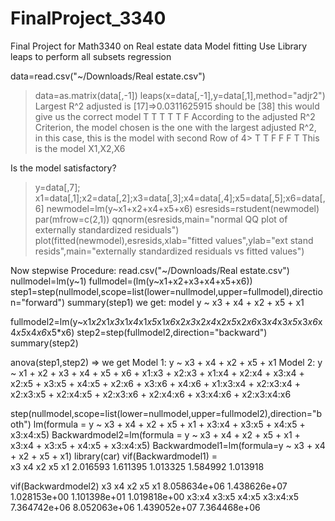 # FinalProject_3340
Final Project for Math3340 on Real estate data
Model fitting
Use Library leaps to perform all subsets regression

data=read.csv("~/Downloads/Real estate.csv")
> data=as.matrix(data[,-1])
leaps(x=data[,-1],y=data[,1],method="adjr2")
Largest R^2 adjusted is [17]=>0.0311625915
should be [38] this would give us the correct model T T T T T F
According to the adjusted R^2 Criterion, the model chosen is the one with the largest adjusted R^2,
in this case, this is the model with second Row of 4> T T F F F T
This is the model X1,X2,X6 

Is the model satisfactory?
> y=data[,7]; x1=data[,1];x2=data[,2];x3=data[,3];x4=data[,4];x5=data[,5];x6=data[,6]
newmodel=lm(y~x1+x2+x4+x5+x6)
esresids=rstudent(newmodel)
par(mfrow=c(2,1))
> qqnorm(esresids,main="normal QQ plot of externally standardized residuals")
plot(fitted(newmodel),esresids,xlab="fitted values",ylab="ext stand resids",main="externally standardized residuals vs fitted values")


Now stepwise Procedure:
read.csv("~/Downloads/Real estate.csv")
nullmodel=lm(y~1)
fullmodel=(lm(y~x1+x2+x3+x4+x5+x6))
step1=step(nullmodel,scope=list(lower=nullmodel,upper=fullmodel),direction="forward")
summary(step1)
we get:
model
y ~ x3 + x4 + x2 + x5 + x1


fullmodel2=lm(y~x1*x2*x1*x3*x1*x4*x1*x5*x1*x6*x2*x3*x2*x4*x2*x5*x2*x6*x3*x4*x3*x5*x3*x6*x4*x5*x4*x6*x5*x6)
step2=step(fullmodel2,direction="backward")
summary(step2)

anova(step1,step2) => 
  we get
  Model 1: y ~ x3 + x4 + x2 + x5 + x1
 Model 2: y ~ x1 + x2 + x3 + x4 + x5 + x6 + x1:x3 + x2:x3 + x1:x4 + x2:x4 + 
  x3:x4 + x2:x5 + x3:x5 + x4:x5 + x2:x6 + x3:x6 + x4:x6 + x1:x3:x4 + 
  x2:x3:x4 + x2:x3:x5 + x2:x4:x5 + x2:x3:x6 + x2:x4:x6 + x3:x4:x6 + 
  x2:x3:x4:x6

step(nullmodel,scope=list(lower=nullmodel,upper=fullmodel2),direction="both")
lm(formula = y ~ x3 + x4 + x2 + x5 + x1 + x3:x4 + x3:x5 + x4:x5 + 
     x3:x4:x5)
Backwardmodel2=lm(formula = y ~ x3 + x4 + x2 + x5 + x1 + x3:x4 + x3:x5 + x4:x5 + 
                   x3:x4:x5)
Backwardmodel1=lm(formula=y ~ x3 + x4 + x2 + x5 + x1)
library(car)
vif(Backwardmodel1) =  
  x3       x4       x2       x5       x1 
2.016593 1.611395 1.013325 1.584992 1.013918 

vif(Backwardmodel2)
x3           x4           x2           x5           x1 
8.058634e+06 1.438626e+07 1.028153e+00 1.101398e+01 1.019818e+00 
x3:x4        x3:x5        x4:x5     x3:x4:x5 
7.364742e+06 8.052063e+06 1.439052e+07 7.364468e+06 






